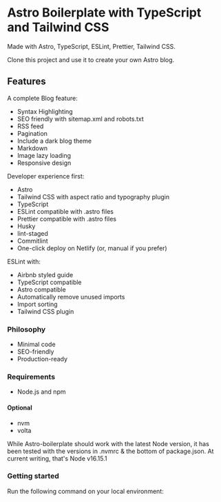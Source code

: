 # Astro Boilerplate with TypeScript and Tailwind CSS

Made with Astro, TypeScript, ESLint, Prettier, Tailwind CSS.

Clone this project and use it to create your own Astro blog.

## Features

A complete Blog feature:

- Syntax Highlighting
- SEO friendly with sitemap.xml and robots.txt
- RSS feed
- Pagination
- Include a dark blog theme
- Markdown
- Image lazy loading
- Responsive design

Developer experience first:

- Astro
- Tailwind CSS with aspect ratio and typography plugin
- TypeScript
- ESLint compatible with .astro files
- Prettier compatible with .astro files
- Husky
- lint-staged
- Commitlint
- One-click deploy on Netlify (or, manual if you prefer)

ESLint with:

- Airbnb styled guide
- TypeScript compatible
- Astro compatible
- Automatically remove unused imports
- Import sorting
- Tailwind CSS plugin

### Philosophy

- Minimal code
- SEO-friendly
- Production-ready

### Requirements

- Node.js and npm

#### Optional

- nvm
- volta

While Astro-boilerplate should work with the latest Node version, it has been
tested with the versions in .nvmrc & the bottom of package.json. At current
writing, that's Node v16.15.1

### Getting started

Run the following command on your local environment:

